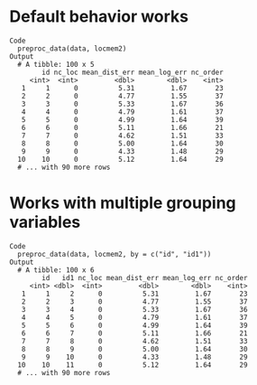 # Default behavior works

    Code
      preproc_data(data, locmem2)
    Output
      # A tibble: 100 x 5
            id nc_loc mean_dist_err mean_log_err nc_order
         <int>  <int>         <dbl>        <dbl>    <int>
       1     1      0          5.31         1.67       23
       2     2      0          4.77         1.55       37
       3     3      0          5.33         1.67       36
       4     4      0          4.79         1.61       37
       5     5      0          4.99         1.64       39
       6     6      0          5.11         1.66       21
       7     7      0          4.62         1.51       33
       8     8      0          5.00         1.64       30
       9     9      0          4.33         1.48       29
      10    10      0          5.12         1.64       29
      # ... with 90 more rows

# Works with multiple grouping variables

    Code
      preproc_data(data, locmem2, by = c("id", "id1"))
    Output
      # A tibble: 100 x 6
            id   id1 nc_loc mean_dist_err mean_log_err nc_order
         <int> <dbl>  <int>         <dbl>        <dbl>    <int>
       1     1     2      0          5.31         1.67       23
       2     2     3      0          4.77         1.55       37
       3     3     4      0          5.33         1.67       36
       4     4     5      0          4.79         1.61       37
       5     5     6      0          4.99         1.64       39
       6     6     7      0          5.11         1.66       21
       7     7     8      0          4.62         1.51       33
       8     8     9      0          5.00         1.64       30
       9     9    10      0          4.33         1.48       29
      10    10    11      0          5.12         1.64       29
      # ... with 90 more rows

